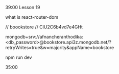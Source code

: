 39:00 Lesson 19

what is react-router-dom

// boookstore
// ClU2C6b4vd7e4GHt

mongodb+srv://afnancheranthodika:<db_password>@bookstore.api3z.mongodb.net/?retryWrites=true&w=majority&appName=bookstore

npm run dev

35:00